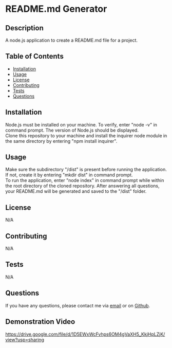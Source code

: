 # README.md Generator

## Description

A node.js application to create a README.md file for a project.

## Table of Contents

* [Installation](#installation)
* [Usage](#usage)
* [License](#license)
* [Contributing](#contributing)
* [Tests](#tests)
* [Questions](#questions)

## Installation

Node.js must be installed on your machine. To verify, enter "node -v" in command prompt. The version of Node.js should be displayed.<br>
Clone this repository to your machine and install the inquirer node module in the same directory by entering "npm install inquirer".<br>

## Usage

Make sure the subdirectory "/dist" is present before running the application. If not, create it by entering "mkdir dist" in command prompt.<br>
To run the application, enter "node index" in command prompt while within the root directory of the cloned repository. After answering all questions, your README.md will be generated and saved to the "/dist" folder.

## License

N/A

## Contributing

N/A

## Tests

N/A

## Questions

If you have any questions, please contact me via [email](sagat.cheung@gmail.com) or on [Github](http://github.com/sagatto).

## Demonstration Video

https://drive.google.com/file/d/1D5EWxWcFvhps6OM4gVaXH5_KkjHpLZjK/view?usp=sharing